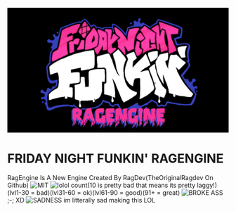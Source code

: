 ![RAGENGINE](https://github.com/TheOriginalRagdev/TheOriginalRagdev.github.io/blob/main/fridaynf_00.jpg%20(1).png?raw=true)
# FRIDAY NIGHT FUNKIN' RAGENGINE
RagEngine Is A New Engine Created By RagDev(TheOriginalRagdev On Github)
![MIT](https://badgen.net/badge/license/MIT/blue) ![lolol count](https://img.shields.io/badge/Engine%20Strength%20Level-10(bad)-red)(10 is pretty bad that means its pretty laggy!) (lvl1-30 = bad)(lvl31-60 = ok)(lvl61-90 = good)(91+ = great) ![BROKE ASS](https://img.shields.io/badge/%24%24%24%20Made-0%20%3Bw%3B-blue) ;-; XD ![SADNESS](https://img.shields.io/badge/Ninjamuffin%20Friendship-Absolutely%20None-purple) im litterally sad making this LOL
